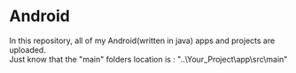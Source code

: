 # Android
In this repository, all of my Android(written in java) apps and projects are uploaded.</br>
Just know that the "main" folders location is : "..\Your_Project\app\src\main"
